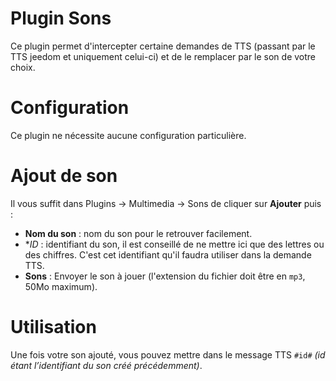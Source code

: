 # Plugin Sons

Ce plugin permet d'intercepter certaine demandes de TTS (passant par le TTS jeedom et uniquement celui-ci) et de le remplacer par le son de votre choix.

# Configuration

Ce plugin ne nécessite aucune configuration particulière.

# Ajout de son

Il vous suffit dans Plugins → Multimedia → Sons de cliquer sur **Ajouter** puis :

- **Nom du son** : nom du son pour le retrouver facilement.
- **ID* : identifiant du son, il est conseillé de ne mettre ici que des lettres ou des chiffres. C'est cet identifiant qu'il faudra utiliser dans la demande TTS.
- **Sons** : Envoyer le son à jouer (l'extension du fichier doit être en ``mp3``, 50Mo maximum).

# Utilisation

Une fois votre son ajouté, vous pouvez mettre dans le message TTS ``#id#`` *(id étant l’identifiant du son créé précédemment)*.
